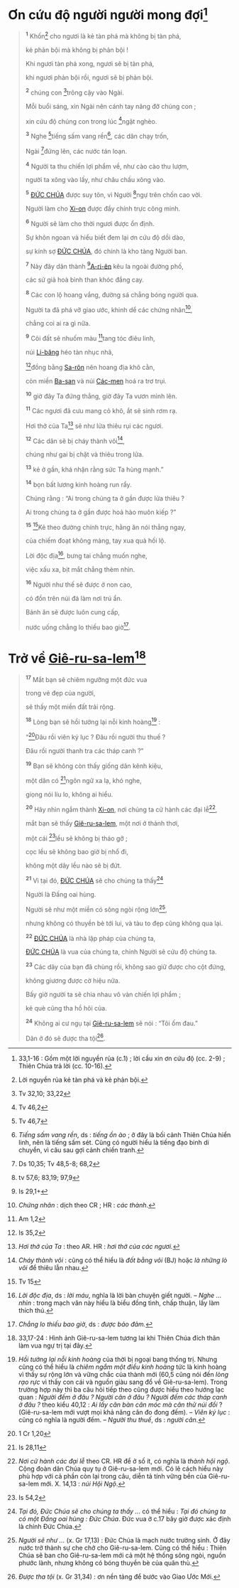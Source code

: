 # Ơn cứu độ người người mong đợi[^1-8983455d-7a0f-4829-b7ab-113f7b19fb9d]

> <sup><b>1</b></sup> Khốn[^2-8983455d-7a0f-4829-b7ab-113f7b19fb9d] cho ngươi là kẻ tàn phá mà không bị tàn phá,
>
> kẻ phản bội mà không bị phản bội !
>
> Khi ngươi tàn phá xong, ngươi sẽ bị tàn phá,
>
> khi ngươi phản bội rồi, ngươi sẽ bị phản bội.
>
> <sup><b>2</b></sup> chúng con [^1@-8983455d-7a0f-4829-b7ab-113f7b19fb9d]trông cậy vào Ngài.
>
> Mỗi buổi sáng, xin Ngài nên cánh tay nâng đỡ chúng con ;
>
> xin cứu độ chúng con trong lúc [^2@-8983455d-7a0f-4829-b7ab-113f7b19fb9d]ngặt nghèo.
>
> <sup><b>3</b></sup> Nghe [^3@-8983455d-7a0f-4829-b7ab-113f7b19fb9d]tiếng sấm vang rền[^4-8983455d-7a0f-4829-b7ab-113f7b19fb9d], các dân chạy trốn,
>
> Ngài [^4@-8983455d-7a0f-4829-b7ab-113f7b19fb9d]đứng lên, các nước tán loạn.
>
> <sup><b>4</b></sup> Người ta thu chiến lợi phẩm về, như cào cào thu lượm,
>
> người ta xông vào lấy, như châu chấu xông vào.
>
> <sup><b>5</b></sup> [ĐỨC CHÚA]() được suy tôn, vì Người [^5@-8983455d-7a0f-4829-b7ab-113f7b19fb9d]ngự trên chốn cao vời.
>
> Người làm cho [Xi-on]() được đầy chính trực công minh.
>
> <sup><b>6</b></sup> Người sẽ làm cho thời ngươi được ổn định.
>
> Sự khôn ngoan và hiểu biết đem lại ơn cứu độ dồi dào,
>
> sự kính sợ [ĐỨC CHÚA](), đó chính là kho tàng Người ban.
>
> <sup><b>7</b></sup> Này đây dân thành [^6@-8983455d-7a0f-4829-b7ab-113f7b19fb9d][A-ri-ên]() kêu la ngoài đường phố,
>
> các sứ giả hoà bình than khóc đắng cay.
>
> <sup><b>8</b></sup> Các con lộ hoang vắng, đường sá chẳng bóng người qua.
>
> Người ta đã phá vỡ giao ước, khinh dể các chứng nhân[^5-8983455d-7a0f-4829-b7ab-113f7b19fb9d],
>
> chẳng coi ai ra gì nữa.
>
> <sup><b>9</b></sup> Cõi đất sẽ nhuốm màu [^7@-8983455d-7a0f-4829-b7ab-113f7b19fb9d]tang tóc điêu linh,
>
> núi [Li-băng]() héo tàn nhục nhã,
>
> [^8@-8983455d-7a0f-4829-b7ab-113f7b19fb9d]đồng bằng [Sa-rôn]() nên hoang địa khô cằn,
>
> còn miền [Ba-san]() và núi [Các-men]() hoá ra trơ trụi.
>
> <sup><b>10</b></sup> giờ đây Ta đứng thẳng, giờ đây Ta vươn mình lên.
>
> <sup><b>11</b></sup> Các ngươi đã cưu mang cỏ khô, ắt sẽ sinh rơm rạ.
>
> Hơi thở của Ta[^7-8983455d-7a0f-4829-b7ab-113f7b19fb9d] sẽ như lửa thiêu rụi các ngươi.
>
> <sup><b>12</b></sup> Các dân sẽ bị cháy thành vôi[^8-8983455d-7a0f-4829-b7ab-113f7b19fb9d],
>
> chúng như gai bị chặt và thiêu trong lửa.
>
> <sup><b>13</b></sup> kẻ ở gần, khá nhận rằng sức Ta hùng mạnh.”
>
> <sup><b>14</b></sup> bọn bất lương kinh hoàng run rẩy.
>
> Chúng rằng : “Ai trong chúng ta ở gần được lửa thiêu ?
>
> Ai trong chúng ta ở gần được hoả hào muôn kiếp ?”
>
> <sup><b>15</b></sup> [^10@-8983455d-7a0f-4829-b7ab-113f7b19fb9d]Kẻ theo đường chính trực, hằng ăn nói thẳng ngay,
>
> của chiếm đoạt không màng, tay xua quà hối lộ.
>
> Lời độc địa[^11-8983455d-7a0f-4829-b7ab-113f7b19fb9d], bưng tai chẳng muốn nghe,
>
> việc xấu xa, bịt mắt chẳng thèm nhìn.
>
> <sup><b>16</b></sup> Người như thế sẽ được ở non cao,
>
> có đồn trên núi đá làm nơi trú ẩn.
>
> Bánh ăn sẽ được luôn cung cấp,
>
> nước uống chẳng lo thiếu bao giờ[^12-8983455d-7a0f-4829-b7ab-113f7b19fb9d].

# Trở về [Giê-ru-sa-lem]()[^13-8983455d-7a0f-4829-b7ab-113f7b19fb9d]

> <sup><b>17</b></sup> Mắt bạn sẽ chiêm ngưỡng một đức vua
>
> trong vẻ đẹp của người,
>
> sẽ thấy một miền đất trải rộng.
>
> <sup><b>18</b></sup> Lòng bạn sẽ hồi tưởng lại nỗi kinh hoàng[^14-8983455d-7a0f-4829-b7ab-113f7b19fb9d] :
>
> “[^11@-8983455d-7a0f-4829-b7ab-113f7b19fb9d]Đâu rồi viên ký lục ? Đâu rồi người thu thuế ?
>
> Đâu rồi người thanh tra các tháp canh ?”
>
> <sup><b>19</b></sup> Bạn sẽ không còn thấy giống dân kênh kiệu,
>
> một dân có [^12@-8983455d-7a0f-4829-b7ab-113f7b19fb9d]ngôn ngữ xa lạ, khó nghe,
>
> giọng nói líu lo, không ai hiểu.
>
> <sup><b>20</b></sup> Hãy nhìn ngắm thành [Xi-on](), nơi chúng ta cử hành các đại lễ[^15-8983455d-7a0f-4829-b7ab-113f7b19fb9d],
>
> mắt bạn sẽ thấy [Giê-ru-sa-lem](), một nơi ở thảnh thơi,
>
> một cái [^13@-8983455d-7a0f-4829-b7ab-113f7b19fb9d]lều sẽ không bị tháo gỡ ;
>
> cọc lều sẽ không bao giờ bị nhổ đi,
>
> không một dây lều nào sẽ bị đứt.
>
> <sup><b>21</b></sup> Vì tại đó, [ĐỨC CHÚA]() sẽ cho chúng ta thấy[^16-8983455d-7a0f-4829-b7ab-113f7b19fb9d]
>
> Người là Đấng oai hùng.
>
> Người sẽ như một miền có sông ngòi rộng lớn[^17-8983455d-7a0f-4829-b7ab-113f7b19fb9d],
>
> nhưng không có thuyền bè tới lui, và tàu to đẹp cũng không qua lại.
>
> <sup><b>22</b></sup> [ĐỨC CHÚA]() là nhà lập pháp của chúng ta,
>
> [ĐỨC CHÚA]() là vua của chúng ta, chính Người sẽ cứu độ chúng ta.
>
> <sup><b>23</b></sup> Các dây của bạn đã chùng rồi, không sao giữ được cho cột đứng,
>
> không giương được cờ hiệu nữa.
>
> Bấy giờ người ta sẽ chia nhau vô vàn chiến lợi phẩm ;
>
> kẻ què cũng tha hồ hôi của.
>
> <sup><b>24</b></sup> Không ai cư ngụ tại [Giê-ru-sa-lem]() sẽ nói : “Tôi ốm đau.”
>
> Dân ở đó sẽ được tha tội[^19-8983455d-7a0f-4829-b7ab-113f7b19fb9d].

[^1-8983455d-7a0f-4829-b7ab-113f7b19fb9d]: 33,1-16 : Gồm một lời nguyền rủa (c.1) ; lời cầu xin ơn cứu độ (cc. 2-9) ; Thiên Chúa trả lời (cc. 10-16).
[^2-8983455d-7a0f-4829-b7ab-113f7b19fb9d]: Lời nguyền rủa kẻ tàn phá và kẻ phản bội.
[^4-8983455d-7a0f-4829-b7ab-113f7b19fb9d]: *Tiếng sấm vang rền*, ds : *tiếng ồn ào* ; ở đây là bối cảnh Thiên Chúa hiển linh, nên là tiếng sấm sét. Cũng có người hiểu là tiếng đạo binh di chuyển, vì câu sau gợi cảnh chiến tranh.
[^5-8983455d-7a0f-4829-b7ab-113f7b19fb9d]: *Chứng nhân* : dịch theo CR ; HR : *các thành*.
[^7-8983455d-7a0f-4829-b7ab-113f7b19fb9d]: *Hơi thở của Ta* : theo AR. HR : *hơi thở của các ngươi.*
[^8-8983455d-7a0f-4829-b7ab-113f7b19fb9d]: *Cháy thành vôi* : cũng có thể hiểu là *đốt bằng vôi* (BJ) hoặc *là những lò vôi* để thiêu lẫn nhau.
[^11-8983455d-7a0f-4829-b7ab-113f7b19fb9d]: *Lời độc địa*, ds : *lời máu*, nghĩa là lời bàn chuyện giết người. – *Nghe ... nhìn* : trong mạch văn này hiểu là biểu đồng tình, chấp thuận, lấy làm thích thú.
[^12-8983455d-7a0f-4829-b7ab-113f7b19fb9d]: *Chẳng lo thiếu bao giờ*, ds : *được bảo đảm.*
[^13-8983455d-7a0f-4829-b7ab-113f7b19fb9d]: 33,17-24 : Hình ảnh Giê-ru-sa-lem tương lai khi Thiên Chúa đích thân làm vua ngự trị tại đây.
[^14-8983455d-7a0f-4829-b7ab-113f7b19fb9d]: *Hồi tưởng lại nỗi kinh hoàng* của thời bị ngoại bang thống trị. Nhưng cũng có thể hiểu là *chiêm ngắm một điều kinh hoàng* tức là kinh hoàng vì thấy sự rộng lớn và vững chắc của thành mới (60,5 cũng nói đến *lòng rạo rực* vì thấy con cái và nguồn giàu sang đổ về Giê-ru-sa-lem). Trong trường hợp này thì ba câu hỏi tiếp theo cũng được hiểu theo hướng lạc quan : *Người đếm ở đâu ? Người cân ở đâu ? Người đếm các tháp canh ở đâu ?* theo kiểu 40,12 : *Ai lấy cân bàn cân móc mà cân thử núi đồi* ? (Giê-ru-sa-lem mới vượt mọi khả năng cân đo đong đếm). – *Viên ký lục* : cũng có nghĩa là người đếm. – *Người thu thuế*, ds : *người cân*.
[^15-8983455d-7a0f-4829-b7ab-113f7b19fb9d]: *Nơi cử hành các đại lễ* theo CR. HR để ở số ít, có nghĩa là *thành hội ngộ*. Cộng đoàn dân Chúa quy tụ ở Giê-ru-sa-lem mới. Có lẽ cách hiểu này phù hợp với cả phần còn lại trong câu, diễn tả tính vững bền của Giê-ru-sa-lem mới. X. 14,13 : *núi Hội Ngộ*.
[^16-8983455d-7a0f-4829-b7ab-113f7b19fb9d]: *Tại đó, Đức Chúa sẽ cho chúng ta thấy ...* có thể hiểu : *Tại đó chúng ta có một Đấng oai hùng : Đức Chúa*. Đức vua ở c.17 bây giờ được xác định là chính Đức Chúa.
[^17-8983455d-7a0f-4829-b7ab-113f7b19fb9d]: *Người sẽ như ...* (x. Gr 17,13) : Đức Chúa là mạch nước trường sinh. Ở đây nước trở thành sự che chở cho Giê-ru-sa-lem. Cũng có thể hiểu : Thiên Chúa sẽ ban cho Giê-ru-sa-lem mới cả một hệ thống sông ngòi, nguồn phước lành, nhưng không có bóng thuyền bè của quân thù.
[^19-8983455d-7a0f-4829-b7ab-113f7b19fb9d]: *Được tha tội* (x. Gr 31,34) : ơn nền tảng để bước vào Giao Ước Mới.
[^1@-8983455d-7a0f-4829-b7ab-113f7b19fb9d]: Tv 32,10; 33,22
[^2@-8983455d-7a0f-4829-b7ab-113f7b19fb9d]: Tv 46,2
[^3@-8983455d-7a0f-4829-b7ab-113f7b19fb9d]: Tv 46,7
[^4@-8983455d-7a0f-4829-b7ab-113f7b19fb9d]: Ds 10,35; Tv 48,5-8; 68,2
[^5@-8983455d-7a0f-4829-b7ab-113f7b19fb9d]: tv 57,6; 83,19; 97,9
[^6@-8983455d-7a0f-4829-b7ab-113f7b19fb9d]: Is 29,1+
[^7@-8983455d-7a0f-4829-b7ab-113f7b19fb9d]: Am 1,2
[^8@-8983455d-7a0f-4829-b7ab-113f7b19fb9d]: Is 35,2
[^10@-8983455d-7a0f-4829-b7ab-113f7b19fb9d]: Tv 15
[^11@-8983455d-7a0f-4829-b7ab-113f7b19fb9d]: 1 Cr 1,20
[^12@-8983455d-7a0f-4829-b7ab-113f7b19fb9d]: Is 28,11
[^13@-8983455d-7a0f-4829-b7ab-113f7b19fb9d]: Is 54,2